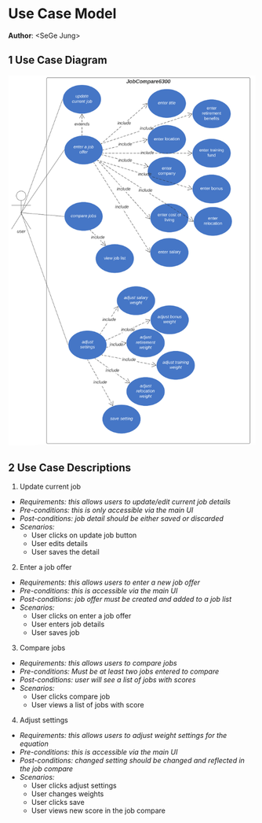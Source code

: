 # Use Case Model

**Author**: \<SeGe Jung\>

## 1 Use Case Diagram
![](../images/useCase.png)

## 2 Use Case Descriptions

1. Update current job
- *Requirements: this allows users to update/edit current job details*
- *Pre-conditions: this is only accessible via the main UI*
- *Post-conditions: job detail should be either saved or discarded*
- *Scenarios:*
    - User clicks on update job button
    - User edits details
    - User saves the detail    

2. Enter a job offer
- *Requirements: this allows users to enter a new job offer*
- *Pre-conditions: this is accessible via the main UI*
- *Post-conditions: job offer must be created and added to a job list*
- *Scenarios:*
    - User clicks on enter a job offer
    - User enters job details
    - User saves job 

3. Compare jobs
- *Requirements: this allows users to compare jobs*
- *Pre-conditions: Must be at least two jobs entered to compare*
- *Post-conditions: user will see a list of jobs with scores*
- *Scenarios:*
    - User clicks compare job
    - User views a list of jobs with score    

4. Adjust settings
- *Requirements: this allows users to adjust weight settings for the equation*
- *Pre-conditions: this is accessible via the main UI*
- *Post-conditions: changed setting should be changed and reflected in the job compare*
- *Scenarios:*
    - User clicks adjust settings
    - User changes weights
    - User clicks save
    - User views new score in the job compare 
